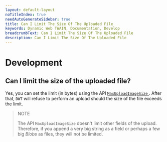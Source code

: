 ```yaml
---
layout: default-layout
noTitleIndex: true
needAutoGenerateSidebar: true
title: Can I Limit The Size Of The Uploaded File
keywords: Dynamic Web TWAIN, Documentation, Develop
breadcrumbText: Can I Limit The Size Of The Uploaded File
description: Can I Limit The Size Of The Uploaded File
---
```


# Development

## Can I limit the size of the uploaded file? 

 Yes, you can set the limit (in bytes) using the API [ `MaxUploadImageSize` ]({{site.info}}api/WebTwain_IO.html#maxuploadimagesize). After that, `DWT` will refuse to perform an upload should the size of the file exceeds the limit.

> NOTE 
>  
> The API `MaxUploadImageSize` doesn't limit other fields of the upload. Therefore, if you append a very big string as a field or perhaps a few big *Blobs* as files, they will not be limited.
